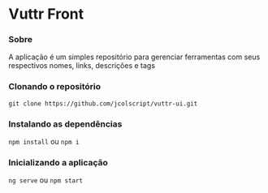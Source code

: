 # Vuttr Front
### Sobre

A aplicação é um simples repositório para gerenciar ferramentas com seus respectivos nomes, links, descrições e tags

### Clonando o repositório

`git clone https://github.com/jcolscript/vuttr-ui.git`

### Instalando as dependências

`npm install` ou `npm i`

### Inicializando a aplicação

`ng serve` ou `npm start`

